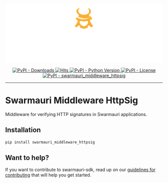 <!-- Dark OS/GitHub theme → show LIGHT PNG; Light → show DARK PNG -->
<picture>
  <source media="(prefers-color-scheme: dark)"  srcset="../../../assets/swarmauri_brand_frag_light.png">
  <source media="(prefers-color-scheme: light)" srcset="../../../assets/swarmauri_brand_frag_dark.png">
  <!-- Fallback below (see #2) -->
  <img alt="Project logo" src="../../../assets/swarmauri_brand_frag_dark.png" width="640">
</picture>


<p align="center">
    <a href="https://pypi.org/project/swarmauri_middleware_httpsig/">
        <img src="https://img.shields.io/pypi/dm/swarmauri_middleware_httpsig" alt="PyPI - Downloads"/>
    </a>
    <a href="https://hits.sh/github.com/swarmauri/swarmauri-sdk/tree/master/pkgs/standards/swarmauri_middleware_httpsig/">
        <img alt="Hits" src="https://hits.sh/github.com/swarmauri/swarmauri-sdk/tree/master/pkgs/standards/swarmauri_middleware_httpsig.svg"/>
    </a>
    <a href="https://pypi.org/project/swarmauri_middleware_httpsig/">
        <img src="https://img.shields.io/pypi/pyversions/swarmauri_middleware_httpsig" alt="PyPI - Python Version"/>
    </a>
    <a href="https://pypi.org/project/swarmauri_middleware_httpsig/">
        <img src="https://img.shields.io/pypi/l/swarmauri_middleware_httpsig" alt="PyPI - License"/>
    </a>
    <a href="https://pypi.org/project/swarmauri_middleware_httpsig/">
        <img src="https://img.shields.io/pypi/v/swarmauri_middleware_httpsig?label=swarmauri_middleware_httpsig&color=green" alt="PyPI - swarmauri_middleware_httpsig"/>
    </a>
</p>

---

# Swarmauri Middleware HttpSig

Middleware for verifying HTTP signatures in Swarmauri applications.

## Installation

```bash
pip install swarmauri_middleware_httpsig
```

## Want to help?

If you want to contribute to swarmauri-sdk, read up on our [guidelines for contributing](https://github.com/swarmauri/swarmauri-sdk/blob/master/contributing.md) that will help you get started.
